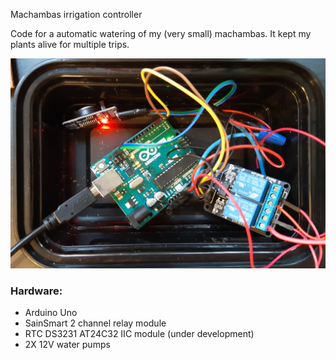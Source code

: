 Machambas irrigation controller

Code for a automatic watering of my (very small) machambas. It kept my plants alive for multiple trips.



![](./images/img2020.jpg)



### Hardware:

 - Arduino Uno
 - SainSmart 2 channel relay module
 - RTC DS3231 AT24C32 IIC module (under development)
 - 2X 12V water pumps
